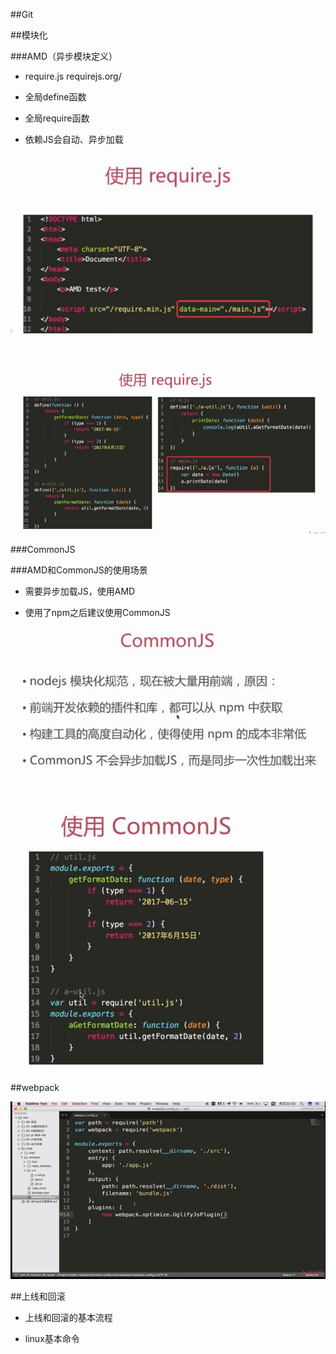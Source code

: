 ##Git






##模块化



###AMD（异步模块定义）

- require.js    requirejs.org/

- 全局define函数

- 全局require函数

- 依赖JS会自动、异步加载

![](/assets/360截图20171007002556501.jpg)

![](/assets/360截图20171007002532499.jpg)





###CommonJS    






###AMD和CommonJS的使用场景

- 需要异步加载JS，使用AMD

- 使用了npm之后建议使用CommonJS

![](/assets/360截图20171007005712103.jpg)

![](/assets/360截图20171007005727586.jpg)




##webpack

![](/assets/360截图20171007014648314.jpg)





##上线和回滚

- 上线和回滚的基本流程

- linux基本命令








